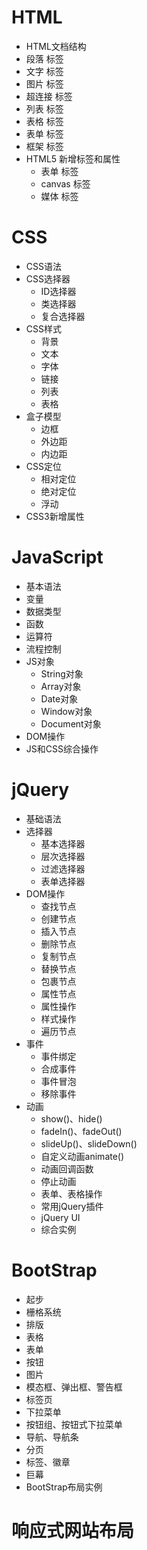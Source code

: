 # HTML

* HTML文档结构
* 段落 标签
* 文字 标签
* 图片 标签
* 超连接 标签
* 列表 标签
* 表格 标签
* 表单 标签
* 框架 标签
* HTML5 新增标签和属性
    * 表单 标签
    * canvas 标签
    * 媒体 标签

# CSS

* CSS语法
* CSS选择器
    * ID选择器
    * 类选择器
    * 复合选择器
* CSS样式
    * 背景
    * 文本
    * 字体
    * 链接
    * 列表
    * 表格
* 盒子模型
    * 边框
    * 外边距
    * 内边距
* CSS定位 
    * 相对定位
    * 绝对定位
    * 浮动
* CSS3新增属性

# JavaScript

* 基本语法
* 变量
* 数据类型
* 函数
* 运算符
* 流程控制
* JS对象
    * String对象
    * Array对象
    * Date对象
    * Window对象
    * Document对象
* DOM操作
* JS和CSS综合操作

# jQuery

* 基础语法
* 选择器
    *  基本选择器
    *  层次选择器
    *  过滤选择器
    *  表单选择器
* DOM操作
    * 查找节点
    * 创建节点
    * 插入节点
    * 删除节点
    * 复制节点
    * 替换节点
    * 包裹节点
    * 属性节点
    * 属性操作
    * 样式操作
    * 遍历节点
* 事件
    *  事件绑定
    *  合成事件
    *  事件冒泡
    *  移除事件
* 动画
    * show()、hide()
    * fadeIn()、fadeOut()
    * slideUp()、slideDown()
    * 自定义动画animate()
    * 动画回调函数
    * 停止动画
    * 表单、表格操作
    * 常用jQuery插件
    * jQuery UI
    * 综合实例

# BootStrap

* 起步
* 栅格系统
* 排版
* 表格
* 表单
* 按钮
* 图片
* 模态框、弹出框、警告框
* 标签页
* 下拉菜单
* 按钮组、按钮式下拉菜单
* 导航、导航条
* 分页
* 标签、徽章
* 巨幕
* BootStrap布局实例

# 响应式网站布局





